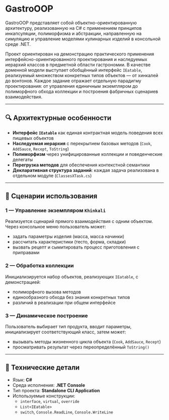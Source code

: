 # GastroOOP
GastroOOP представляет собой объектно-ориентированную архитектуру, реализованную на C# с применением принципов инкапсуляции, полиморфизма и абстракции, направленную на симуляцию и управление моделями кулинарных изделий в консольной среде .NET.

Проект ориентирован на демонстрацию практического применения интерфейсно-ориентированного проектирования и наследуемых иерархий классов в предметной области гастрономии. В качестве доменной модели выступает обобщённый интерфейс `IEatable`, реализуемый множеством конкретных типов объектов — от хинкалей до вонтонов. Каждое задание отражает отдельную парадигму проектирования: от управления единичным экземпляром до полиморфного обхода коллекции и построения фабричных сценариев взаимодействия.

---

## 🔍 Архитектурные особенности

- **Интерфейс `IEatable`** как единая контрактная модель поведения всех пищевых объектов
- **Наследуемая иерархия** с перекрытием базовых методов (`Cook`, `AddSauce`, `Recept`, `ToString`)
- **Полиморфизм** через унифицированные коллекции и поведенческие делегаты
- **Перегрузка методов** для обеспечения контекстной семантики
- **Декларативная структура заданий**: каждая задача реализована в отдельном модуле (`ClassesXTask.cs`)

---

## 📁 Сценарии использования

### 1 — Управление экземпляром `Khinkali`
Реализуется сценарий прямого взаимодействия с одним объектом. Через консольное меню пользователь может:
- задать параметры изделия (масса, масса начинки)
- рассчитать характеристики (тесто, форма, складки)
- вызвать рецепт и сымитировать процесс приготовления с приправами

### 2 — Обработка коллекции
Инициализируется набор объектов, реализующих `IEatable`, с демонстрацией:
- полиморфного вызова методов
- единообразного обхода без знания конкретных типов
- различий в реализации при общем интерфейсе

### 3 — Динамическое построение
Пользователь выбирает тип продукта, вводит параметры, инициализирует соответствующий класс, затем может:
- вызывать методы жизненного цикла объекта (`Cook`, `AddSauce`, `Recept`)
- просматривать результат через переопределённый `ToString()`

---

## 🧱 Технические детали

- Язык: **C#**
- Среда исполнения: **.NET Console**
- Тип проекта: **Standalone CLI Application**
- Используемые конструкции:
  - `interface`, `virtual`, `override`
  - `List<IEatable>`
  - `switch`, `Console.ReadLine`, `Console.WriteLine`


